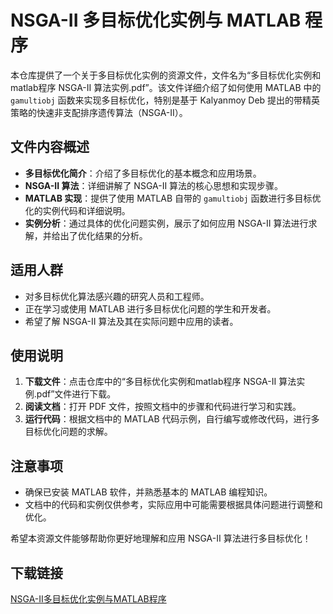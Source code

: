 # NSGA-II 多目标优化实例与 MATLAB 程序

本仓库提供了一个关于多目标优化实例的资源文件，文件名为“多目标优化实例和matlab程序 NSGA-II 算法实例.pdf”。该文件详细介绍了如何使用 MATLAB 中的 `gamultiobj` 函数来实现多目标优化，特别是基于 Kalyanmoy Deb 提出的带精英策略的快速非支配排序遗传算法（NSGA-II）。

## 文件内容概述

- **多目标优化简介**：介绍了多目标优化的基本概念和应用场景。
- **NSGA-II 算法**：详细讲解了 NSGA-II 算法的核心思想和实现步骤。
- **MATLAB 实现**：提供了使用 MATLAB 自带的 `gamultiobj` 函数进行多目标优化的实例代码和详细说明。
- **实例分析**：通过具体的优化问题实例，展示了如何应用 NSGA-II 算法进行求解，并给出了优化结果的分析。

## 适用人群

- 对多目标优化算法感兴趣的研究人员和工程师。
- 正在学习或使用 MATLAB 进行多目标优化问题的学生和开发者。
- 希望了解 NSGA-II 算法及其在实际问题中应用的读者。

## 使用说明

1. **下载文件**：点击仓库中的“多目标优化实例和matlab程序 NSGA-II 算法实例.pdf”文件进行下载。
2. **阅读文档**：打开 PDF 文件，按照文档中的步骤和代码进行学习和实践。
3. **运行代码**：根据文档中的 MATLAB 代码示例，自行编写或修改代码，进行多目标优化问题的求解。

## 注意事项

- 确保已安装 MATLAB 软件，并熟悉基本的 MATLAB 编程知识。
- 文档中的代码和实例仅供参考，实际应用中可能需要根据具体问题进行调整和优化。

希望本资源文件能够帮助你更好地理解和应用 NSGA-II 算法进行多目标优化！

## 下载链接

[NSGA-II多目标优化实例与MATLAB程序](https://pan.quark.cn/s/1eed360a0593)